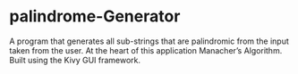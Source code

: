 # palindrome-Generator
A program that generates all sub-strings that are palindromic from the input taken from the user. At the heart of this application Manacher’s Algorithm. Built using the Kivy GUI framework.
